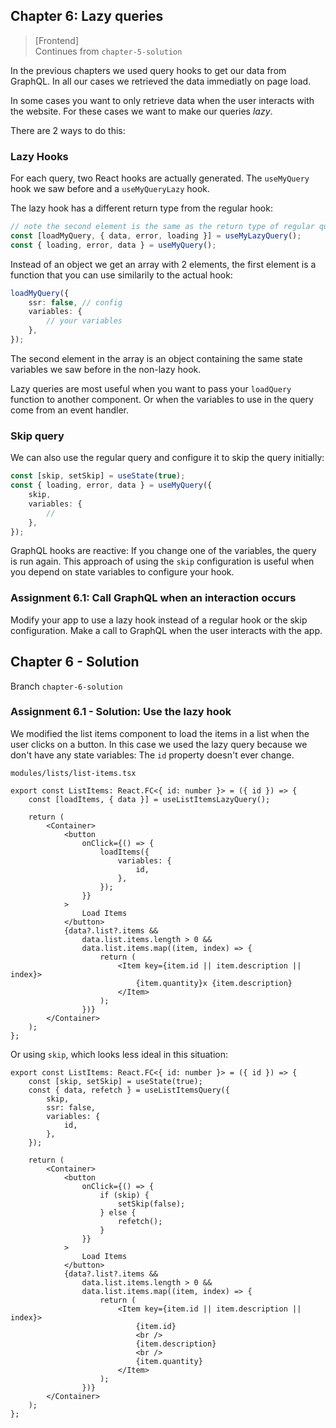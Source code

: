 ## Chapter 6: Lazy queries

> [Frontend]  
> Continues from `chapter-5-solution`

In the previous chapters we used query hooks to get our data from GraphQL. In all our cases we retrieved the data immediatly on page load.

In some cases you want to only retrieve data when the user interacts with the website. For these cases we want to make our queries _lazy_.

There are 2 ways to do this:

### Lazy Hooks

For each query, two React hooks are actually generated. The `useMyQuery` hook we saw before and a `useMyQueryLazy` hook.

The lazy hook has a different return type from the regular hook:

```typescript
// note the second element is the same as the return type of regular query
const [loadMyQuery, { data, error, loading }] = useMyLazyQuery();
const { loading, error, data } = useMyQuery();
```

Instead of an object we get an array with 2 elements, the first element is a function that you can use similarily to the actual hook:

```typescript
loadMyQuery({
    ssr: false, // config
    variables: {
        // your variables
    },
});
```

The second element in the array is an object containing the same state variables we saw before in the non-lazy hook.

Lazy queries are most useful when you want to pass your `loadQuery` function to another component. Or when the variables to use in the query come from an event handler.

### Skip query

We can also use the regular query and configure it to skip the query initially:

```typescript
const [skip, setSkip] = useState(true);
const { loading, error, data } = useMyQuery({
    skip,
    variables: {
        //
    },
});
```

GraphQL hooks are reactive: If you change one of the variables, the query is run again. This approach of using the `skip` configuration is useful when you depend on state variables to configure your hook.

### Assignment 6.1: Call GraphQL when an interaction occurs

Modify your app to use a lazy hook instead of a regular hook or the skip configuration. Make a call to GraphQL when the user interacts with the app.

## Chapter 6 - Solution

Branch `chapter-6-solution`

### Assignment 6.1 - Solution: Use the lazy hook

We modified the list items component to load the items in a list when the user clicks on a button. In this case we used the lazy query because we don't have any state variables: The `id` property doesn't ever change.

`modules/lists/list-items.tsx`

```tsx
export const ListItems: React.FC<{ id: number }> = ({ id }) => {
    const [loadItems, { data }] = useListItemsLazyQuery();

    return (
        <Container>
            <button
                onClick={() => {
                    loadItems({
                        variables: {
                            id,
                        },
                    });
                }}
            >
                Load Items
            </button>
            {data?.list?.items &&
                data.list.items.length > 0 &&
                data.list.items.map((item, index) => {
                    return (
                        <Item key={item.id || item.description || index}>
                            {item.quantity}x {item.description}
                        </Item>
                    );
                })}
        </Container>
    );
};
```

Or using `skip`, which looks less ideal in this situation:

```tsx
export const ListItems: React.FC<{ id: number }> = ({ id }) => {
    const [skip, setSkip] = useState(true);
    const { data, refetch } = useListItemsQuery({
        skip,
        ssr: false,
        variables: {
            id,
        },
    });

    return (
        <Container>
            <button
                onClick={() => {
                    if (skip) {
                        setSkip(false);
                    } else {
                        refetch();
                    }
                }}
            >
                Load Items
            </button>
            {data?.list?.items &&
                data.list.items.length > 0 &&
                data.list.items.map((item, index) => {
                    return (
                        <Item key={item.id || item.description || index}>
                            {item.id}
                            <br />
                            {item.description}
                            <br />
                            {item.quantity}
                        </Item>
                    );
                })}
        </Container>
    );
};
```
